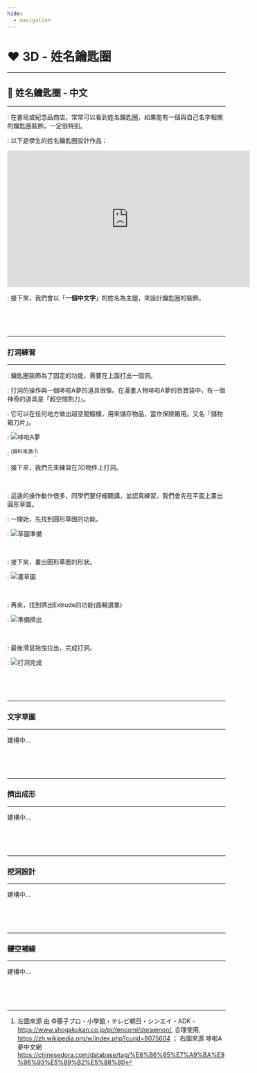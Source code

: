 ```yaml
---
hide:
  - navigation
---
```



# ❤️ 3D - 姓名鑰匙圈

-------------------------------

## 🔹 姓名鑰匙圈 - 中文 

----------------------------

: 在書局或紀念品商店，常常可以看到姓名鑰匙圈，如果能有一個與自己名字相關的鑰匙圈裝飾，一定很特別。

: 以下是學生的姓名鑰匙圈設計作品：

<iframe width="560" height="315" src="https://www.youtube.com/embed/7DDGD-OoAzA?start=368&amp;end=444" frameborder="0" allow="accelerometer; autoplay; encrypted-media; gyroscope; picture-in-picture" allowfullscreen></iframe>

<br/>

: 接下來，我們會以「**一個中文字**」的姓名為主題，來設計鑰匙圈的裝飾。


<br/><br/><br/>



-------------------------------
 

### 打洞練習

----------------------------

: 鑰匙圈裝飾為了固定的功能，需要在上面打出一個洞。

: 打洞的操作與一個哆啦A夢的道具很像。在漫畫人物哆啦A夢的百寶袋中，有一個神奇的道具是「超空間割刀」。

: 它可以在任何地方做出超空間櫥櫃，用來儲存物品，當作保險箱用。又名「儲物箱刀片」。


: ![哆啦A夢](doraemon_locker_cutter.jpg)

: <sup>(資料來源:</sup>[^doraemon_locker_cutter]<sup>)</sup>

[^doraemon_locker_cutter]: 左圖來源 由 ©藤子プロ・小學館・テレビ朝日・シンエイ・ADK - https://www.shogakukan.co.jp/pr/tencomi/doraemon/, 合理使用, https://zh.wikipedia.org/w/index.php?curid=8075604 ； 右圖來源 哆啦A夢中文網 https://chinesedora.com/database/tag/%E8%B6%85%E7%A9%BA%E9%96%93%E5%89%B2%E5%88%80

: 接下來，我們先來練習在3D物件上打洞。





<br/>

: 這邊的操作動作很多，同學們要仔細聽講，並認真練習。我們會先在平面上畫出圓形草圖。

: 一開始，先找到圓形草圖的功能。

: ![草圖準備](prepare_circle_sketch.jpg)

<br/>

:  接下來，畫出圓形草圖的形狀。

: ![畫草圖](draw_circle_sketch.jpg)


<br/>


: 再來，找到擠出Extrude的功能(齒輪選單)

: ![準備擠出](prepare_extrude.jpg)

<br/>


: 最後滑鼠拖曳拉出，完成打洞。


: ![打洞完成](make_hole.jpg)


<br/><br/><br/>



-------------------------------
 

### 文字草圖

----------------------------

建構中…

<br/><br/><br/>


-------------------------------
 

### 擠出成形

----------------------------


建構中…


<br/><br/><br/>



-------------------------------
 

### 挖洞設計

----------------------------


建構中…


<br/><br/><br/>


-------------------------------
 

### 鏤空補線

----------------------------


建構中…


<br/><br/><br/>


